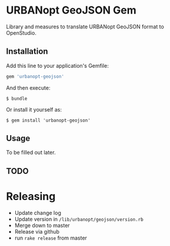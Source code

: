 # URBANopt GeoJSON Gem

Library and measures to translate URBANopt GeoJSON format to OpenStudio.

## Installation

Add this line to your application's Gemfile:

```ruby
gem 'urbanopt-geojson'
```

And then execute:

    $ bundle

Or install it yourself as:

    $ gem install 'urbanopt-geojson'

## Usage

To be filled out later. 

## TODO

# Releasing

* Update change log
* Update version in `/lib/urbanopt/geojson/version.rb`
* Merge down to master
* Release via github
* run `rake release` from master